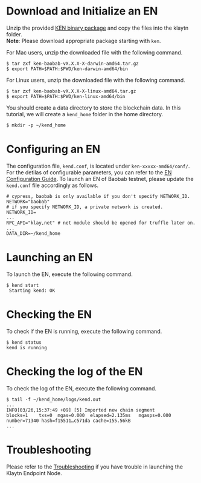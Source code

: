 # Download and Initialize an EN

Unzip the provided [KEN binary package](https://docs.klaytn.com/node/download) and copy the files into the klaytn folder.   
**Note**: Please download appropriate package starting with `ken`.

For Mac users, unzip the downloaded file with the following command.
```shell
$ tar zxf ken-baobab-vX.X.X-X-darwin-amd64.tar.gz
$ export PATH=$PATH:$PWD/ken-darwin-amd64/bin
```

For Linux users, unzip the downloaded file with the following command.
```shell
$ tar zxf ken-baobab-vX.X.X-X-linux-amd64.tar.gz
$ export PATH=$PATH:$PWD/ken-linux-amd64/bin
```

You should create a data directory to store the blockchain data. In this tutorial, we will create a `kend_home` folder in the home directory.
```shell
$ mkdir -p ~/kend_home
```

# Configuring an EN
The configuration file, `kend.conf`,  is located under `ken-xxxxx-amd64/conf/`. For the detilas of configurable parameters, you can refer to the [EN Configuration Guide](https://docs.klaytn.com/node/en/installation/config).
To launch an EN of Baobab testnet, please update the `kend.conf` file accordingly as follows.

```
# cypress, baobab is only available if you don't specify NETWORK_ID.
NETWORK="baobab"
# if you specify NETWORK_ID, a private network is created.
NETWORK_ID=
...
RPC_API="klay,net" # net module should be opened for truffle later on.
...
DATA_DIR=~/kend_home
```

# Launching an EN
To launch the EN, execute the following command.
```shell
$ kend start
 Starting kend: OK
```

# Checking the EN
To check if the EN is running, execute the following command.
```shell
$ kend status
kend is running
```

# Checking the log of the EN
To check the log of the EN, execute the following command.
```shell
$ tail -f ~/kend_home/logs/kend.out
...
INFO[03/26,15:37:49 +09] [5] Imported new chain segment                blocks=1    txs=0  mgas=0.000  elapsed=2.135ms   mgasps=0.000    number=71340 hash=f15511…c571da cache=155.56kB
...
```

# Troubleshooting

Please refer to the [Troubleshooting](https://docs.klaytn.com/node/troubleshooting) if you have trouble in launching the Klaytn Endpoint Node.
